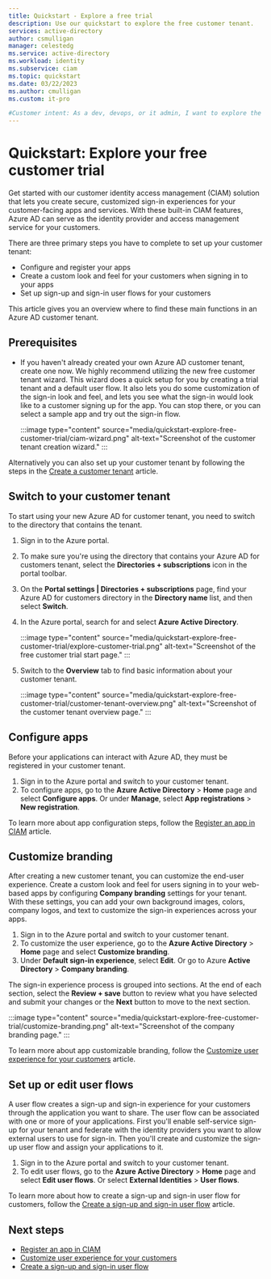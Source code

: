 ```yaml
---
title: Quickstart - Explore a free trial
description: Use our quickstart to explore the free customer tenant.
services: active-directory
author: csmulligan
manager: celestedg
ms.service: active-directory
ms.workload: identity
ms.subservice: ciam
ms.topic: quickstart
ms.date: 03/22/2023
ms.author: cmulligan
ms.custom: it-pro

#Customer intent: As a dev, devops, or it admin, I want to explore the free customer trial. 
---
```

# Quickstart: Explore your free customer trial

Get started with our customer identity access management (CIAM) solution that lets you create secure, customized sign-in experiences for your customer-facing apps and services. With these built-in CIAM features, Azure AD can serve as the identity provider and access management service for your customers. 

There are three primary steps you have to complete to set up your customer tenant:
- Configure and register your apps
- Create a custom look and feel for your customers when signing in to your apps
- Set up sign-up and sign-in user flows for your customers

This article gives you an overview where to find these main functions in an Azure AD customer tenant. 

## Prerequisites
- If you haven't already created your own Azure AD customer tenant, create one now. We highly recommend utilizing the new free customer tenant wizard. This wizard does a quick setup for you by creating a trial tenant and a default user flow. It also lets you do some customization of the sign-in look and feel, and lets you see what the sign-in would look like to a customer signing up for the app. You can stop there, or you can select a sample app and try out the sign-in flow.   

   :::image type="content" source="media/quickstart-explore-free-customer-trial/ciam-wizard.png" alt-text="Screenshot of the customer tenant creation wizard." :::

Alternatively you can also set up your customer tenant by following the steps in the [Create a customer tenant](quickstart-customer-tenant-portal.md) article. 

## Switch to your customer tenant

To start using your new Azure AD for customer tenant, you need to switch to the directory that contains the tenant.

1. Sign in to the Azure portal.
1. To make sure you're using the directory that contains your Azure AD for customers tenant, select the **Directories + subscriptions** icon in the portal toolbar.
1. On the **Portal settings | Directories + subscriptions** page, find your Azure AD for customers directory in the **Directory name** list, and then select **Switch**. 
1. In the Azure portal, search for and select **Azure Active Directory**. 

   :::image type="content" source="media/quickstart-explore-free-customer-trial/explore-customer-trial.png" alt-text="Screenshot of the free customer trial start page." :::

5. Switch to the **Overview** tab to find basic information about your customer tenant. 

   :::image type="content" source="media/quickstart-explore-free-customer-trial/customer-tenant-overview.png" alt-text="Screenshot of the customer tenant overview page." :::

## Configure apps

Before your applications can interact with Azure AD, they must be registered in your customer tenant.

1. Sign in to the Azure portal and switch to your customer tenant. 
1. To configure apps, go to the **Azure Active Directory** > **Home** page and select **Configure apps**. Or under **Manage**, select **App registrations** > **New registration**.

To learn more about app configuration steps, follow the [Register an app in CIAM](how-to-register-ciam-app.md) article.

## Customize branding

After creating a new customer tenant, you can customize the end-user experience. Create a custom look and feel for users signing in to your web-based apps by configuring **Company branding** settings for your tenant. With these settings, you can add your own background images, colors, company logos, and text to customize the sign-in experiences across your apps.  

1. Sign in to the Azure portal and switch to your customer tenant. 
1. To customize the user experience, go to the **Azure Active Directory** > **Home** page and select **Customize branding**. 
1. Under **Default sign-in experience**, select **Edit**. Or go to Azure **Active Directory** > **Company branding**.

The sign-in experience process is grouped into sections. At the end of each section, select the **Review + save** button to review what you have selected and submit your changes or the **Next** button to move to the next section. 

   :::image type="content" source="media/quickstart-explore-free-customer-trial/customize-branding.png" alt-text="Screenshot of the company branding page." :::

To learn more about app customizable branding, follow the [Customize user experience for your customers](how-to-customize-branding-customers.md) article.

## Set up or edit user flows

A user flow creates a sign-up and sign-in experience for your customers through the application you want to share. The user flow can be associated with one or more of your applications. First you'll enable self-service sign-up for your tenant and federate with the identity providers you want to allow external users to use for sign-in. Then you'll create and customize the sign-up user flow and assign your applications to it. 

1. Sign in to the Azure portal and switch to your customer tenant. 
1. To edit user flows, go to the **Azure Active Directory** > **Home** page and select **Edit user flows**. Or select **External Identities** > **User flows**. 

To learn more about how to create a sign-up and sign-in user flow for customers, follow the  [Create a sign-up and sign-in user flow](how-to-user-flow-sign-up-sign-in-customers.md)  article.

## Next steps
 - [Register an app in CIAM](how-to-register-ciam-app.md)
 - [Customize user experience for your customers](how-to-customize-branding-customers.md)
 - [Create a sign-up and sign-in user flow](how-to-user-flow-sign-up-sign-in-customers.md)